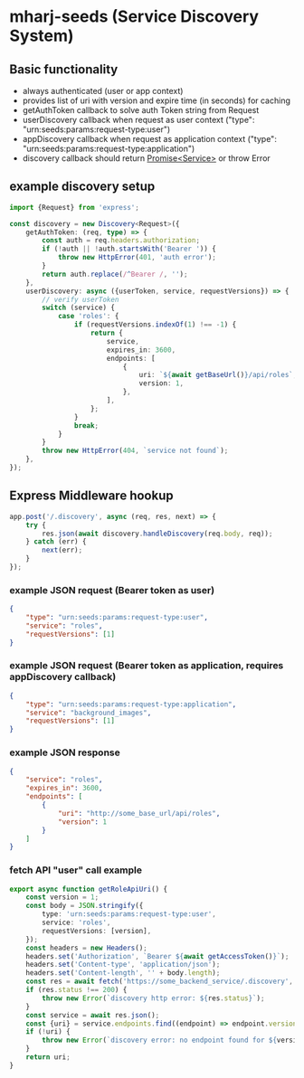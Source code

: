 # mharj-seeds (Service Discovery System)

## Basic functionality

- always authenticated (user or app context)
- provides list of uri with version and expire time (in seconds) for caching
- getAuthToken callback to solve auth Token string from Request
- userDiscovery callback when request as user context ("type": "urn:seeds:params:request-type:user")
- appDiscovery callback when request as application context ("type": "urn:seeds:params:request-type:application")
- discovery callback should return [Promise&lt;Service&gt;](./src/types.ts#L10) or throw Error

## example discovery setup

```typescript
import {Request} from 'express';

const discovery = new Discovery<Request>({
	getAuthToken: (req, type) => {
		const auth = req.headers.authorization;
		if (!auth || !auth.startsWith('Bearer ')) {
			throw new HttpError(401, 'auth error');
		}
		return auth.replace(/^Bearer /, '');
	},
	userDiscovery: async ({userToken, service, requestVersions}) => {
		// verify userToken
		switch (service) {
			case 'roles': {
				if (requestVersions.indexOf(1) !== -1) {
					return {
						service,
						expires_in: 3600,
						endpoints: [
							{
								uri: `${await getBaseUrl()}/api/roles`,
								version: 1,
							},
						],
					};
				}
				break;
			}
		}
		throw new HttpError(404, `service not found`);
	},
});
```

## Express Middleware hookup

```typescript
app.post('/.discovery', async (req, res, next) => {
	try {
		res.json(await discovery.handleDiscovery(req.body, req));
	} catch (err) {
		next(err);
	}
});
```

### example JSON request (Bearer token as user)

```json
{
	"type": "urn:seeds:params:request-type:user",
	"service": "roles",
	"requestVersions": [1]
}
```

### example JSON request (Bearer token as application, requires appDiscovery callback)

```json
{
	"type": "urn:seeds:params:request-type:application",
	"service": "background_images",
	"requestVersions": [1]
}
```

### example JSON response

```json
{
	"service": "roles",
	"expires_in": 3600,
	"endpoints": [
		{
			"uri": "http://some_base_url/api/roles",
			"version": 1
		}
	]
}
```

###  fetch API "user" call example
```typescript
export async function getRoleApiUri() {
	const version = 1;
	const body = JSON.stringify({
		type: 'urn:seeds:params:request-type:user',
		service: 'roles',
		requestVersions: [version],
	});
	const headers = new Headers();
	headers.set('Authorization', `Bearer ${await getAccessToken()}`);
	headers.set('Content-type', 'application/json');
	headers.set('Content-length', '' + body.length);
	const res = await fetch('https://some_backend_service/.discovery', {method: 'POST', headers, body});
	if (res.status !== 200) {
		throw new Error(`discovery http error: ${res.status}`);
	}
	const service = await res.json();
	const {uri} = service.endpoints.find((endpoint) => endpoint.version === version) || {};
	if (!uri) {
		throw new Error(`discovery error: no endpoint found for ${version}`);
	}
	return uri;
}
```
